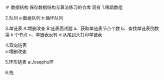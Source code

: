 ＃ 数据结构
保存数据结构与算法练习的仓库
现有
  1.稀疏数组
  
  2.队列
    a:数组队列
    b:循环队列
    
  3.单链表
    A:增删改查
    B:链表面试题
      a、获取单链表节点个数
      b、查找单链表倒数第 k 个节点
      c、单链表反转
      d.从尾到头打印单链表
      
   4.双向链表  
    a:增删改查
    
   5.环形链表
    a:Josephu环
    
   6.栈
